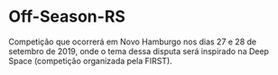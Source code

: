 # Off-Season-RS
Competição que ocorrerá em Novo Hamburgo nos dias 27 e 28 de setembro de 2019, onde o tema dessa disputa será inspirado na Deep Space (competição organizada pela FIRST).
